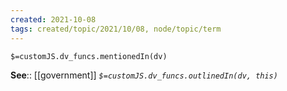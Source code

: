 ```yaml
---
created: 2021-10-08
tags: created/topic/2021/10/08, node/topic/term
---
```

`$=customJS.dv_funcs.mentionedIn(dv)`




**See**:: [[government]]
*`$=customJS.dv_funcs.outlinedIn(dv, this)`*

